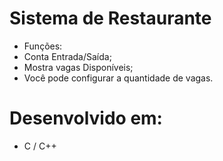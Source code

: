 # Sistema de Restaurante
- Funções:
- Conta Entrada/Saída;
- Mostra vagas Disponíveis;
- Você pode configurar a quantidade de vagas.

# Desenvolvido em:
- C / C++